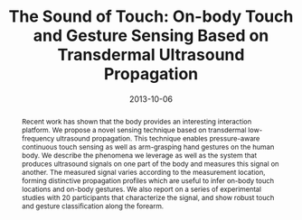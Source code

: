 ---
abstract: |-
  Recent work has shown that the body provides an interesting interaction platform. We propose a novel sensing technique based on transdermal low-frequency ultrasound propagation. This technique enables pressure-aware continuous touch sensing as well as arm-grasping hand gestures on the human body. We describe the phenomena we leverage as well as the system that produces ultrasound signals on one part of the body and measures this signal on another. The measured signal varies according to the measurement location, forming distinctive propagation profiles which are useful to infer on-body touch locations and on-body gestures. We also report on a series of experimental studies with 20 participants that characterize the signal, and show robust touch and gesture classification along the forearm.
authors:
- Adiyan Mujibiya
- Xiang Cao
- Desney S. Tan
- Dan Morris
- patel
- Jun Rekimoto
bibtex: |-
  @inproceedings{Mujibiya:2013:STO:2512349.2512821,
   author = {Mujibiya, Adiyan and Cao, Xiang and Tan, Desney S. and Morris, Dan and Patel, Shwetak N. and Rekimoto, Jun},
   title = {The Sound of Touch: On-body Touch and Gesture Sensing Based on Transdermal Ultrasound Propagation},
   booktitle = {Proceedings of the 2013 ACM International Conference on Interactive Tabletops and Surfaces},
   series = {ITS '13},
   year = {2013},
   isbn = {978-1-4503-2271-3},
   location = {St. Andrews, Scotland, United Kingdom},
   pages = {189--198},
   numpages = {10},
   url = {http://doi.acm.org/10.1145/2512349.2512821},
   doi = {10.1145/2512349.2512821},
   acmid = {2512821},
   publisher = {ACM},
   address = {New York, NY, USA},
   keywords = {gestures, on-body sensing, skin, ultrasound propagation},
  }
caption: ''
citation: |-
  Adiyan Mujibiya, Xiang Cao, Desney S. Tan, Dan Morris, Shwetak N. Patel, and Jun Rekimoto. 2013. The sound of touch: on-body touch and gesture sensing based on transdermal ultrasound propagation.  In Proceedings of the 2013 ACM international conference on Interactive tabletops and surfaces (ITS '13). ACM, New York, NY, USA,  189-198. DOI=http://dx.doi.org/10.1145/2512349.2512821
conference: ITS '13
date: '2013-10-06'
image: ''
pdf: /pdfs/the-sound-of-touch.pdf
thumbnail: ''
title: 'The Sound of Touch: On-body Touch and Gesture Sensing Based on Transdermal
  Ultrasound Propagation'
video: ''
video_embed: ''
---